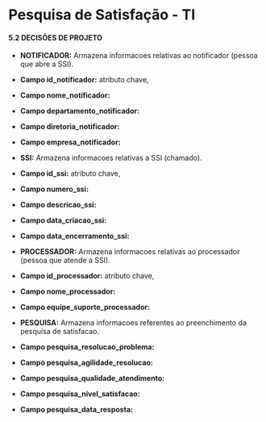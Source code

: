 # Pesquisa de Satisfação - TI

#### 5.2 DECISÕES DE PROJETO

* **NOTIFICADOR:** Armazena informacoes relativas ao notificador (pessoa que abre a SSI).<br>
- **Campo id_notificador:** atributo chave,<br>
* **Campo nome_notificador:**<br>
* **Campo departamento_notificador:**<br>
* **Campo diretoria_notificador:**<br>
* **Campo empresa_notificador:**<br>

* **SSI:** Armazena informacoes relativas a SSI (chamado).<br>
* **Campo id_ssi:** atributo chave,<br>
* **Campo numero_ssi:**<br>
* **Campo descricao_ssi:**<br>
* **Campo data_criacao_ssi:**<br>
* **Campo data_encerramento_ssi:**<br>

* **PROCESSADOR:** Armazena informacoes relativas ao processador (pessoa que atende a SSI).<br>
* **Campo id_processador:** atributo chave,<br>
* **Campo nome_processador:**<br>
* **Campo equipe_suporte_processador:**<br>

* **PESQUISA:** Armazena informacoes referentes ao preenchimento da pesquisa de satisfacao.<br>
* **Campo pesquisa_resolucao_problema:**<br>
* **Campo pesquisa_agilidade_resolucao:**<br>
* **Campo pesquisa_qualidade_atendimento:**<br>
* **Campo pesquisa_nivel_satisfacao:**<br>
* **Campo pesquisa_data_resposta:**<br>
